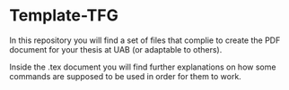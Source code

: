 # Template-TFG
In this repository you will find a set of files that complie to create the PDF document for your thesis at UAB (or adaptable to others). 

Inside the .tex document you will find further explanations on how some commands are supposed to be used in order for them to work.
